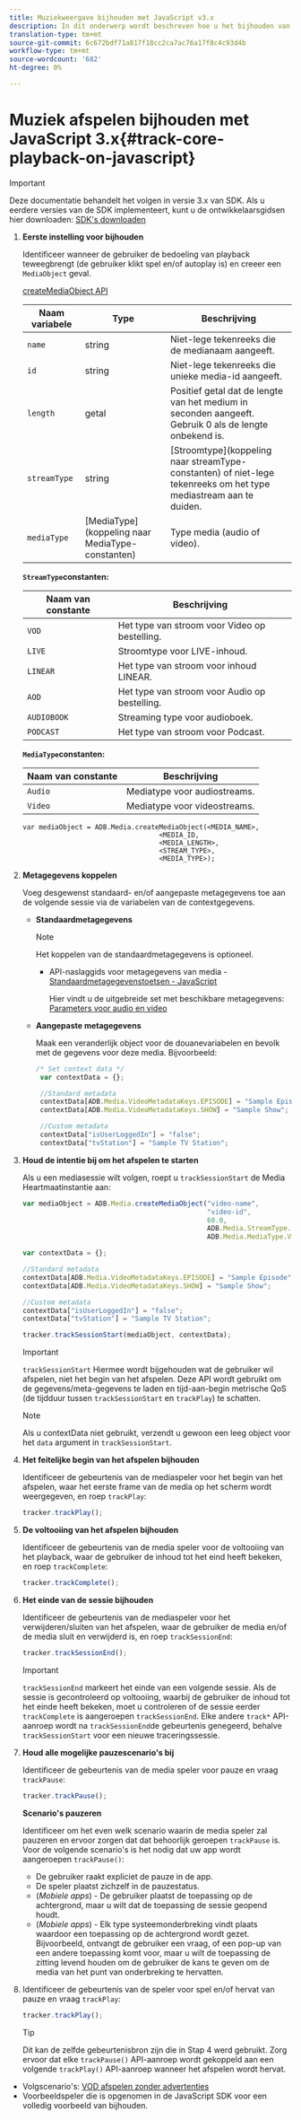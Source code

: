 ```yaml
---
title: Muziekweergave bijhouden met JavaScript v3.x
description: In dit onderwerp wordt beschreven hoe u het bijhouden van kernelementen implementeert met de SDK van Media in een browser met JavaScript 3.x-apps.
translation-type: tm+mt
source-git-commit: 6c672bdf71a817f18cc2ca7ac76a17f8c4c93d4b
workflow-type: tm+mt
source-wordcount: '682'
ht-degree: 0%

---
```



# Muziek afspelen bijhouden met JavaScript 3.x{#track-core-playback-on-javascript}

>[!IMPORTANT]
>Deze documentatie behandelt het volgen in versie 3.x van SDK. Als u eerdere versies van de SDK implementeert, kunt u de ontwikkelaarsgidsen hier downloaden: [SDK&#39;s downloaden](/help/sdk-implement/download-sdks.md)

1. **Eerste instelling voor bijhouden**

   Identificeer wanneer de gebruiker de bedoeling van playback teweegbrengt (de gebruiker klikt spel en/of autoplay is) en creeer een `MediaObject` geval.

   [createMediaObject API](https://adobe-marketing-cloud.github.io/media-sdks/reference/javascript/MediaHeartbeat.html#.createMediaObject)

   | Naam variabele | Type | Beschrijving |
   | --- | --- | --- |
   | `name` | string | Niet-lege tekenreeks die de medianaam aangeeft. |
   | `id` | string | Niet-lege tekenreeks die unieke media-id aangeeft. |
   | `length` | getal | Positief getal dat de lengte van het medium in seconden aangeeft. Gebruik 0 als de lengte onbekend is. |
   | `streamType` | string | [Stroomtype](koppeling naar streamType-constanten) of niet-lege tekenreeks om het type mediastream aan te duiden. |
   | `mediaType` | [MediaType](koppeling naar MediaType-constanten) | Type media (audio of video). |

   **`StreamType`constanten:**

   | Naam van constante | Beschrijving   |
   |---|---|
   | `VOD` | Het type van stroom voor Video op bestelling. |
   | `LIVE` | Stroomtype voor LIVE-inhoud. |
   | `LINEAR` | Het type van stroom voor inhoud LINEAR. |
   | `AOD` | Het type van stroom voor Audio op bestelling. |
   | `AUDIOBOOK` | Streaming type voor audioboek. |
   | `PODCAST` | Het type van stroom voor Podcast. |

   **`MediaType`constanten:**

   | Naam van constante | Beschrijving |
   |---|---|
   | `Audio` | Mediatype voor audiostreams. |
   | `Video` | Mediatype voor videostreams. |

   ```
   var mediaObject = ADB.Media.createMediaObject(<MEDIA_NAME>,
                                     <MEDIA_ID,
                                     <MEDIA_LENGTH>,
                                     <STREAM_TYPE>,
                                     <MEDIA_TYPE>);
   ```

1. **Metagegevens koppelen**

   Voeg desgewenst standaard- en/of aangepaste metagegevens toe aan de volgende sessie via de variabelen van de contextgegevens.

   * **Standaardmetagegevens**

      >[!NOTE]
      >
      >Het koppelen van de standaardmetagegevens is optioneel.

      * API-naslaggids voor metagegevens van media - [Standaardmetagegevenstoetsen - JavaScript](https://adobe-marketing-cloud.github.io/media-sdks/reference/javascript)

         Hier vindt u de uitgebreide set met beschikbare metagegevens: [Parameters voor audio en video](/help/metrics-and-metadata/audio-video-parameters.md)
   * **Aangepaste metagegevens**

      Maak een veranderlijk object voor de douanevariabelen en bevolk met de gegevens voor deze media. Bijvoorbeeld:

      ```js
      /* Set context data */
       var contextData = {};
      
       //Standard metadata
       contextData[ADB.Media.VideoMetadataKeys.EPISODE] = "Sample Episode";
       contextData[ADB.Media.VideoMetadataKeys.SHOW] = "Sample Show";
      
       //Custom metadata
       contextData["isUserLoggedIn"] = "false";
       contextData["tvStation"] = "Sample TV Station";
      ```


1. **Houd de intentie bij om het afspelen te starten**

   Als u een mediasessie wilt volgen, roept u `trackSessionStart` de Media Heartmaatinstantie aan:

   ```js
   var mediaObject = ADB.Media.createMediaObject("video-name",
                                                 "video-id",
                                                 60.0,
                                                 ADB.Media.StreamType.VOD,
                                                 ADB.Media.MediaType.Video);
   
   var contextData = {};
   
   //Standard metadata
   contextData[ADB.Media.VideoMetadataKeys.EPISODE] = "Sample Episode";
   contextData[ADB.Media.VideoMetadataKeys.SHOW] = "Sample Show";
   
   //Custom metadata
   contextData["isUserLoggedIn"] = "false";
   contextData["tvStation"] = "Sample TV Station";
   
   tracker.trackSessionStart(mediaObject, contextData);
   ```

   >[!IMPORTANT]
   >
   >`trackSessionStart` Hiermee wordt bijgehouden wat de gebruiker wil afspelen, niet het begin van het afspelen. Deze API wordt gebruikt om de gegevens/meta-gegevens te laden en tijd-aan-begin metrische QoS (de tijdduur tussen `trackSessionStart` en `trackPlay`) te schatten.

   >[!NOTE]
   >
   >Als u contextData niet gebruikt, verzendt u gewoon een leeg object voor het `data` argument in `trackSessionStart`.

1. **Het feitelijke begin van het afspelen bijhouden**

   Identificeer de gebeurtenis van de mediaspeler voor het begin van het afspelen, waar het eerste frame van de media op het scherm wordt weergegeven, en roep `trackPlay`:

   ```js
   tracker.trackPlay();
   ```

1. **De voltooiing van het afspelen bijhouden**

   Identificeer de gebeurtenis van de media speler voor de voltooiing van het playback, waar de gebruiker de inhoud tot het eind heeft bekeken, en roep `trackComplete`:

   ```js
   tracker.trackComplete();
   ```

1. **Het einde van de sessie bijhouden**

   Identificeer de gebeurtenis van de mediaspeler voor het verwijderen/sluiten van het afspelen, waar de gebruiker de media en/of de media sluit en verwijderd is, en roep `trackSessionEnd`:

   ```js
   tracker.trackSessionEnd();
   ```

   >[!IMPORTANT]
   >
   >`trackSessionEnd` markeert het einde van een volgende sessie. Als de sessie is gecontroleerd op voltooiing, waarbij de gebruiker de inhoud tot het einde heeft bekeken, moet u controleren of de sessie eerder `trackComplete` is aangeroepen `trackSessionEnd`. Elke andere `track*` API-aanroep wordt na `trackSessionEnd`de gebeurtenis genegeerd, behalve `trackSessionStart` voor een nieuwe traceringssessie.

1. **Houd alle mogelijke pauzescenario&#39;s bij**

   Identificeer de gebeurtenis van de media speler voor pauze en vraag `trackPause`:

   ```js
   tracker.trackPause();
   ```

   **Scenario&#39;s pauzeren**

   Identificeer om het even welk scenario waarin de media speler zal pauzeren en ervoor zorgen dat dat behoorlijk geroepen `trackPause` is. Voor de volgende scenario&#39;s is het nodig dat uw app wordt aangeroepen `trackPause()`:

   * De gebruiker raakt expliciet de pauze in de app.
   * De speler plaatst zichzelf in de pauzestatus.
   * (*Mobiele apps*) - De gebruiker plaatst de toepassing op de achtergrond, maar u wilt dat de toepassing de sessie geopend houdt.
   * (*Mobiele apps*) - Elk type systeemonderbreking vindt plaats waardoor een toepassing op de achtergrond wordt gezet. Bijvoorbeeld, ontvangt de gebruiker een vraag, of een pop-up van een andere toepassing komt voor, maar u wilt de toepassing de zitting levend houden om de gebruiker de kans te geven om de media van het punt van onderbreking te hervatten.

1. Identificeer de gebeurtenis van de speler voor spel en/of hervat van pauze en vraag `trackPlay`:

   ```js
   tracker.trackPlay();
   ```

   >[!TIP]
   >
   >Dit kan de zelfde gebeurtenisbron zijn die in Stap 4 werd gebruikt. Zorg ervoor dat elke `trackPause()` API-aanroep wordt gekoppeld aan een volgende `trackPlay()` API-aanroep wanneer het afspelen wordt hervat.

* Volgscenario&#39;s: [VOD afspelen zonder advertenties](/help/sdk-implement/tracking-scenarios/vod-no-intrs-details.md)
* Voorbeeldspeler die is opgenomen in de JavaScript SDK voor een volledig voorbeeld van bijhouden.
